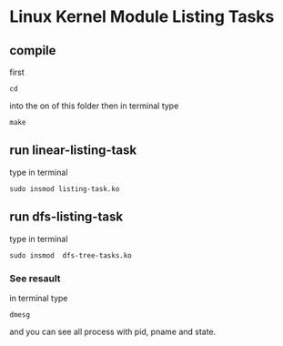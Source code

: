 # Linux Kernel Module Listing Tasks

## compile

first 
```
cd
```
into the on of this folder then in terminal type
```
make
```



## run linear-listing-task
type in terminal 
```
sudo insmod listing-task.ko
```


## run dfs-listing-task
type in terminal 
```
sudo insmod  dfs-tree-tasks.ko
```

### See resault
in terminal type
```
dmesg
```
and you can see all process with pid, pname and state.
